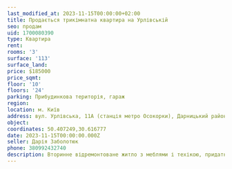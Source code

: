 ```yaml
---
last_modified_at: 2023-11-15T00:00:00+02:00
title: Продається трикімнатна квартира на Урлівській
seo: продам
uid: 1700080390
type: Квартира
rent:
rooms: '3'
surface: '113'
surface_land:
price: $185000
price_sqmt:
floor: '10'
floors: '24'
parking: Прибудинкова територія, гараж
region:
location: м. Київ
address: вул. Урлівська, 11А (станція метро Осокорки), Дарницький район
object:
coordinates: 50.407249,30.616777
date: 2023-11-15T00:00:00.000Z
seller: Дарія Заболотюк
phone: 380992432740
description: Вторинне відремонтоване житло з меблями і техікою, придатне для проживання
---
```


